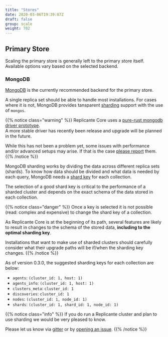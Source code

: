 ```yaml
---
title: "Stores"
date: 2020-03-06T19:39:07Z
draft: false
group: scale
weight: 702
---
```


## Primary Store
Scaling the primary store is generally left to the primary store itself.
Available options vary based on the selected backend.


### MongoDB
[MongoDB](https://www.mongodb.com/) is the currently recommended backend for the primary store.

A single replica set should be able to handle most installations.
For cases where it is not, MongoDB provides tansparent
[sharding](https://docs.mongodb.com/manual/sharding/) support with the use of `mongos`.

{{% notice class="warning" %}}
Replicante Core uses a [pure-rust mongodb driver prototype](https://crates.io/crates/mongodb).  
A more stable driver has recently been release and upgrade will be planned in the future.

While this has not been a problem yet, some issues with performance and/or advanced setups may arise.
If that is the case [please report](https://github.com/replicante-io/replicante/issues) them.
{{% /notice %}}


MongoDB sharding works by dividing the data across different replica sets (shards).
To know how data should be divided and what data is needed by each query, MongoDB needs a
[shard key](https://docs.mongodb.com/manual/sharding/#shard-keys) for each collection.

The selection of a good shard key is critical to the performance of a sharded cluster
and depends on the exact schema of the data stored in each collection.

{{% notice class="danger" %}}
Once a key is selected it is not possible (read: complex and expensive) to change the shard
key of a collection.

As Replicante Core is at the beginning of its path, several features are likely to result in
changes to the schema of the stored data, **including to the optimal sharding key**.

Installations that want to make use of sharded clusters should carefully consider what their
upgrade paths will be if/when the sharding key changes.
{{% /notice %}}

As of version 0.3.0, the suggested sharding keys for each collection are below:

  * `agents`: `(cluster_id: 1, host: 1)`
  * `agents_info`: `(cluster_id: 1, host: 1)`
  * `clusters_meta`: `cluster_id: 1`
  * `discoveries`: `cluster_id: 1`
  * `nodes`: `(cluster_id: 1, node_id: 1)`
  * `shards`: `(cluster_id: 1, shard_id: 1, node_id: 1)`


{{% notice class="info" %}}
If you do run a Replicante cluster and plan to use sharding we would be very pleased to know.

Please let us know via [gitter](https://gitter.im/replicante-io/community)
or by [opening an issue](https://github.com/replicante-io/replicante/issues).
{{% /notice %}}
